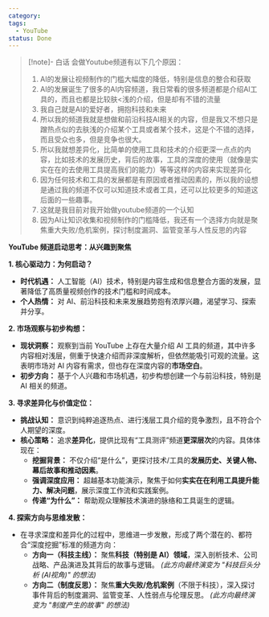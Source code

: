 ```yaml
---
category: 
tags:
  - YouTube
status: Done
---
```

> [!note]- 白话 
>会做Youtube频道有以下几个原因：
>1. AI的发展让视频制作的门槛大幅度的降低，特别是信息的整合和获取
>2. AI的发展诞生了很多的AI内容频道，我日常看的很多频道都是介绍AI工具的，而且也都是比较肤<浅的介绍，但是却有不错的流量
>3. 我自己就是AI的爱好者，拥抱科技和未来
>4. 所以我的频道我就是想做和前沿科技AI相关的内容，但是我又不想只是蹭热点似的去肤浅的介绍某个工具或者某个技术，这是个不错的选择，而且受众也多，但是竞争也很大。
>5. 所以我就想差异化，比简单的使用工具和技术的介绍更深一点点的内容，比如技术的发展历史，背后的故事，工具的深度的使用（就像是实实在在的去使用工具提高我们的能力）等等这样的内容来实现差异化
>6. 因为任何技术和工具的发展都是有原因或者推动因素的，所以我的设想是通过我的频道不仅可以知道技术或者工具，还可以比较更多的知道这后面的一些趣事。
>7. 这就是我目前对我开始做youtube频道的一个认知
>8. 因为AI让知识收集和视频制作的门槛降低，我还有一个选择方向就是聚焦重大失败/危机案例，探讨制度漏洞、监管变革与人性反思的内容

**YouTube 频道启动思考：从兴趣到聚焦**

**1. 核心驱动力：为何启动？**

*   **时代机遇：** 人工智能（AI）技术，特别是内容生成和信息整合方面的发展，显著降低了高质量视频创作的技术门槛和时间成本。
*   **个人热情：** 对 AI、前沿科技和未来发展趋势抱有浓厚兴趣，渴望学习、探索并分享。

**2. 市场观察与初步构想：**

*   **现状洞察：** 观察到当前 YouTube 上存在大量介绍 AI 工具的频道，其中许多内容相对浅层，侧重于快速介绍而非深度解析，但依然能吸引可观的流量。这表明市场对 AI 内容有需求，但也存在深度内容的**市场空白**。
*   **初步方向：** 基于个人兴趣和市场机遇，初步构想创建一个与前沿科技，特别是 AI 相关的频道。

**3. 寻求差异化与价值定位：**

*   **挑战认知：** 意识到纯粹追逐热点、进行浅层工具介绍的竞争激烈，且不符合个人期望的深度。
*   **核心策略：** 追求**差异化**，提供比现有“工具测评”频道**更深层次**的内容。具体体现在：
    *   **挖掘背景：** 不仅介绍“是什么”，更探讨技术/工具的**发展历史、关键人物、幕后故事和推动因素**。
    *   **强调深度应用：** 超越基本功能演示，聚焦于如何**实实在在利用工具提升能力、解决问题**，展示深度工作流和实践案例。
    *   **传递“为什么”：** 帮助观众理解技术演进的脉络和工具诞生的逻辑。

**4. 探索方向与思维发散：**

*   在寻求深度和差异化的过程中，思维进一步发散，形成了两个潜在的、都符合“深度挖掘”标准的频道方向：
    *   **方向一（科技主线）：** 聚焦**科技（特别是 AI）领域**，深入剖析技术、公司战略、产品演进及其背后的故事与逻辑。 *(此方向最终演变为 "科技巨头分析 (AI视角)" 的想法)*
    *   **方向二（制度反思）：** 聚焦**重大失败/危机案例**（不限于科技），深入探讨事件背后的制度漏洞、监管变革、人性弱点与伦理反思。 *(此方向最终演变为 "制度产生的故事" 的想法)*
